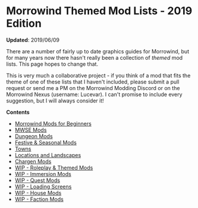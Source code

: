 # Morrowind Themed Mod Lists - 2019 Edition
**Updated**: 2019/06/09

There are a number of fairly up to date graphics guides for Morrowind, but for many years now there hasn't really been a collection of *themed* mod lists. This page hopes to change that.

This is very much a collaborative project - if you think of a mod that fits the theme of one of these lists that I haven't included, please submit a pull request or send me a PM on the Morrowind Modding Discord or on the Morrowind Nexus (username: Lucevar). I can't promise to include every suggestion, but I will always consider it!

**Contents**
- [Morrowind Mods for Beginners](https://github.com/Lucevar/mw-immersion-mods/blob/master/beginners.md)
- [MWSE Mods](https://github.com/Lucevar/mw-immersion-mods/blob/master/mwse.md)
- [Dungeon Mods](https://github.com/Lucevar/mw-immersion-mods/blob/master/dungeons.md)
- [Festive & Seasonal Mods](https://github.com/Lucevar/mw-immersion-mods/blob/master/festive.md)
- [Towns](https://github.com/Lucevar/mw-immersion-mods/blob/master/towns.md)
- [Locations and Landscapes](https://github.com/Lucevar/mw-immersion-mods/blob/master/locations.md)
- [Chargen Mods](https://github.com/Lucevar/mw-immersion-mods/blob/master/chargen.md)
- [WIP - Roleplay & Themed Mods](https://github.com/Lucevar/mw-immersion-mods/blob/master/roleplay-themes.md)
- [WIP - Immersion Mods](https://github.com/Lucevar/mw-immersion-mods/blob/master/immersion.md)
- [WIP - Quest Mods](https://github.com/Lucevar/mw-immersion-mods/blob/master/quests.md)
- [WIP - Loading Screens](https://github.com/Lucevar/mw-immersion-mods/blob/master/loadingscreens.md)
- [WIP - House Mods](https://github.com/Lucevar/mw-immersion-mods/blob/master/houses.md)
- [WIP - Faction Mods](https://github.com/Lucevar/mw-immersion-mods/blob/master/factions.md)
